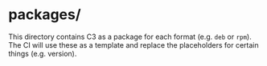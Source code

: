 # packages/

This directory contains C3 as a package for each format (e.g. `deb` or `rpm`).
The CI will use these as a template and replace the placeholders for certain things (e.g. version).
